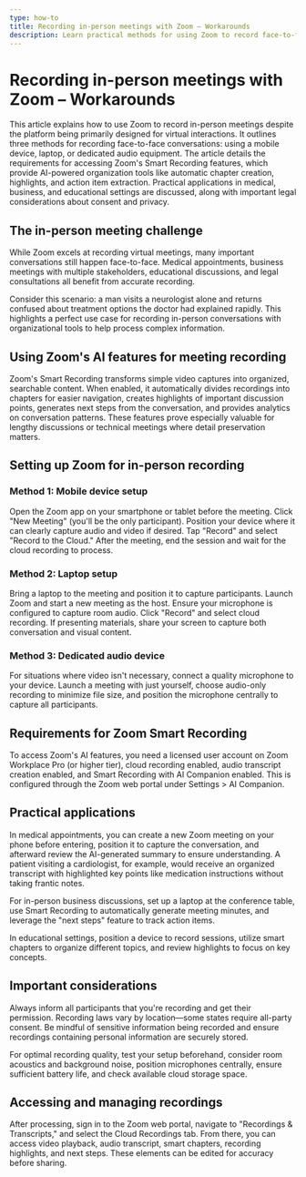 ```yaml
---
type: how-to
title: Recording in-person meetings with Zoom – Workarounds
description: Learn practical methods for using Zoom to record face-to-face meetings while leveraging AI-powered Smart Recording features to organize conversations, create chapters, and extract action items - with important ethical and legal considerations.
---
```


# Recording in-person meetings with Zoom – Workarounds

This article explains how to use Zoom to record in-person meetings despite the platform being primarily designed for virtual interactions. It outlines three methods for recording face-to-face conversations: using a mobile device, laptop, or dedicated audio equipment. The article details the requirements for accessing Zoom's Smart Recording features, which provide AI-powered organization tools like automatic chapter creation, highlights, and action item extraction. Practical applications in medical, business, and educational settings are discussed, along with important legal considerations about consent and privacy.

## The in-person meeting challenge

While Zoom excels at recording virtual meetings, many important conversations still happen face-to-face. Medical appointments, business meetings with multiple stakeholders, educational discussions, and legal consultations all benefit from accurate recording. 

Consider this scenario: a man visits a neurologist alone and returns confused about treatment options the doctor had explained rapidly. This highlights a perfect use case for recording in-person conversations with organizational tools to help process complex information.

## Using Zoom's AI features for meeting recording

Zoom's Smart Recording transforms simple video captures into organized, searchable content. When enabled, it automatically divides recordings into chapters for easier navigation, creates highlights of important discussion points, generates next steps from the conversation, and provides analytics on conversation patterns. These features prove especially valuable for lengthy discussions or technical meetings where detail preservation matters.

## Setting up Zoom for in-person recording

### Method 1: Mobile device setup

Open the Zoom app on your smartphone or tablet before the meeting. Click "New Meeting" (you'll be the only participant). Position your device where it can clearly capture audio and video if desired. Tap "Record" and select "Record to the Cloud." After the meeting, end the session and wait for the cloud recording to process.

### Method 2: Laptop setup

Bring a laptop to the meeting and position it to capture participants. Launch Zoom and start a new meeting as the host. Ensure your microphone is configured to capture room audio. Click "Record" and select cloud recording. If presenting materials, share your screen to capture both conversation and visual content.

### Method 3: Dedicated audio device

For situations where video isn't necessary, connect a quality microphone to your device. Launch a meeting with just yourself, choose audio-only recording to minimize file size, and position the microphone centrally to capture all participants.

## Requirements for Zoom Smart Recording

To access Zoom's AI features, you need a licensed user account on Zoom Workplace Pro (or higher tier), cloud recording enabled, audio transcript creation enabled, and Smart Recording with AI Companion enabled. This is configured through the Zoom web portal under Settings > AI Companion.

## Practical applications

In medical appointments, you can create a new Zoom meeting on your phone before entering, position it to capture the conversation, and afterward review the AI-generated summary to ensure understanding. A patient visiting a cardiologist, for example, would receive an organized transcript with highlighted key points like medication instructions without taking frantic notes.

For in-person business discussions, set up a laptop at the conference table, use Smart Recording to automatically generate meeting minutes, and leverage the "next steps" feature to track action items.

In educational settings, position a device to record sessions, utilize smart chapters to organize different topics, and review highlights to focus on key concepts.

## Important considerations

Always inform all participants that you're recording and get their permission. Recording laws vary by location—some states require all-party consent. Be mindful of sensitive information being recorded and ensure recordings containing personal information are securely stored.

For optimal recording quality, test your setup beforehand, consider room acoustics and background noise, position microphones centrally, ensure sufficient battery life, and check available cloud storage space.

## Accessing and managing recordings

After processing, sign in to the Zoom web portal, navigate to "Recordings & Transcripts," and select the Cloud Recordings tab. From there, you can access video playback, audio transcript, smart chapters, recording highlights, and next steps. These elements can be edited for accuracy before sharing.

